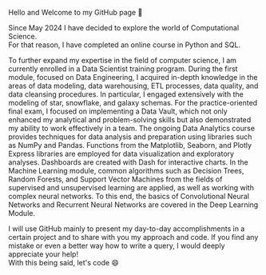 Hello and Welcome to my GitHub page 👋

Since May 2024 I have decided to explore the world of Computational Science.<br />
For that reason, I have completed an online course in Python and SQL.

To further expand my expertise in the field of computer science, I am currently enrolled in a Data Scientist training program.
During the first module, focused on Data Engineering, I acquired in-depth knowledge in the areas of data modeling, data warehousing, ETL processes, data quality, and data cleansing procedures. In particular, I engaged extensively with the modeling of star, snowflake, and galaxy schemas. For the practice-oriented final exam, I focused on implementing a Data Vault, which not only enhanced my analytical and problem-solving skills but also demonstrated my ability to work effectively in a team. The ongoing Data Analytics course provides techniques for data analysis and preparation using libraries such as NumPy and Pandas. Functions from the Matplotlib, Seaborn, and Plotly Express libraries are employed for data visualization and exploratory analyses. Dashboards are created with Dash for interactive charts. In the Machine Learning module, common algorithms such as Decision Trees, Random Forests, and Support Vector Machines from the fields of supervised and unsupervised learning are applied, as well as working with complex neural networks. To this end, the basics of Convolutional Neural Networks and Recurrent Neural Networks are covered in the Deep Learning Module.

I will use GitHub mainly to present my day-to-day accomplishments in a certain project and to share with you my approach and code.
If you find any mistake or even a better way how to write a query, I would deeply appreciate your help! <br />
With this being said, let's code 😄

<!---
mbasaran96/mbasaran96 is a ✨ special ✨ repository because its `README.md` (this file) appears on your GitHub profile.
You can click the Preview link to take a look at your changes.
--->
